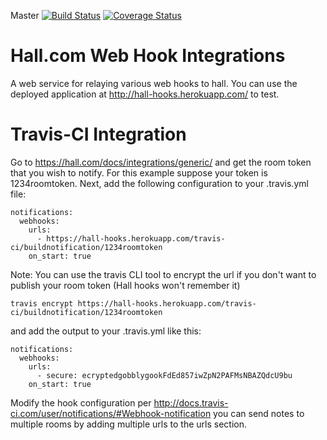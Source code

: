 Master [![Build Status](https://travis-ci.org/drdamour/hall-hooks.png?branch=master)](https://travis-ci.org/drdamour/hall-hooks)
[![Coverage Status](https://coveralls.io/repos/drdamour/hall-hooks/badge.png)](https://coveralls.io/r/drdamour/hall-hooks)

Hall.com Web Hook Integrations
==============================

A web service for relaying various web hooks to hall.  You can use the deployed application at http://hall-hooks.herokuapp.com/ to test.

Travis-CI Integration
==============================
Go to https://hall.com/docs/integrations/generic/ and get the room token that you wish to notify.  For this example suppose your token is 1234roomtoken.  Next, add the following configuration to your .travis.yml file:

```
notifications:
  webhooks:
    urls:
      - https://hall-hooks.herokuapp.com/travis-ci/buildnotification/1234roomtoken
    on_start: true
```

Note: You can use the travis CLI tool to encrypt the url if you don't want to publish your room token (Hall hooks won't remember it)

```
travis encrypt https://hall-hooks.herokuapp.com/travis-ci/buildnotification/1234roomtoken
```

and add the output to your .travis.yml like this:
```
notifications:
  webhooks:
    urls:
      - secure: ecryptedgobblygookFdEd857iwZpN2PAFMsNBAZQdcU9bu
    on_start: true
```
Modify the hook configuration per http://docs.travis-ci.com/user/notifications/#Webhook-notification you can send notes to multiple rooms by adding multiple urls to the urls section.
